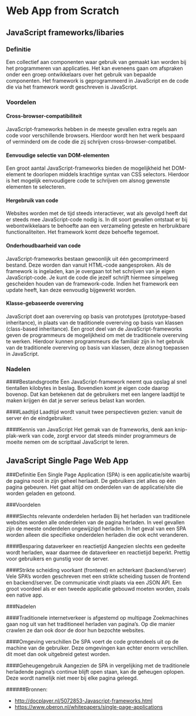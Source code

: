 # Web App from Scratch

## JavaScript frameworks/libaries

### Definitie
Een collectief aan componenten waar gebruik van gemaakt kan worden bij het programmeren van applicaties. Het kan eveneens gaan om afspraken onder een groep ontwikkelaars over het gebruik van bepaalde componenten. Het framework is geprogrammeerd in JavaScript en de code die via het framework wordt geschreven is JavaScript.

### Voordelen

#### Cross-browser-compatibiliteit
JavaScript-frameworks hebben in de meeste gevallen extra regels aan code voor verschillende browsers. Hierdoor wordt hen het werk bespaard of verminderd om de code die zij schrijven cross-browser-compatibel.

#### Eenvoudige selectie van DOM-elementen 
Een groot aantal JavaScript-frameworks bieden de mogelijkheid het DOM-element te doorlopen middels krachtige syntax van CSS selectors. Hierdoor is het mogelijk eenvoudigere code te schrijven om alsnog gewenste elementen te selecteren.

#### Hergebruik van code 
Websites worden met de tijd steeds interactiever, wat als gevolgd heeft dat er steeds mee JavaScript-code nodig is. In dit soort gevallen ontstaat er bij webontwikkelaars te behoefte aan een verzameling geteste en herbruikbare functionaliteiten. Het framework komt deze behoefte tegemoet.

#### Onderhoudbaarheid van code 
JavaScript-frameworks bestaan gewoonlijk uit één gecomprimeerd bestand. Deze worden dan vanuit HTML-code aangesproken. Als de framework is ingeladen, kan je overgaan tot het schrijven van je eigen JavaScript-code. Je kunt de code die jezelf schrijft hiermee simpelweg gescheiden houden van de framework-code. Indien het framework een update heeft, kan deze eenvoudig bijgewerkt worden.

#### Klasse-gebaseerde overerving
JavaScript doet aan overerving op basis van prototypes (prototype-based inheritance), in plaats van de traditionele overerving op basis van klassen (class-based inheritance). Een groot deel van de JavaScript-frameworks geven de programmeurs de mogelijkheid om met de traditionele overerving te werken. Hierdoor kunnen programmeurs die familiair zijn in het gebruik van de traditionele overerving op basis van klassen, deze alsnog toepassen in JavaScript.

### Nadelen

####Bestandsgrootte
Een JavaScript-framework neemt qua opslag al snel tientallen kilobytes in beslag. Bovendien komt je eigen code daarop bovenop. Dat kan betekenen dat de gebruikers met een langere laadtijd te maken krijgen én dat je server serieus belast kan worden.

####Laadtijd
Laadtijd wordt vanuit twee perspectieven gezien: vanuit de server én de eindgebruiker. 

####Kennis van JavaScript
Het gemak van de frameworks, denk aan knip-plak-werk van code, zorgt ervoor dat steeds minder programmeurs de moeite nemen om de scripttaal JavaScript te leren.


## JavaScript Single Page Web App

###Definitie
Een Single Page Application (SPA) is een applicatie/site waarbij de pagina nooit in zijn geheel herlaadt. De gebruikers ziet alles op één pagina gebeuren. Het gaat altijd om onderdelen van de applicatie/site die worden geladen en getoond.

###Voordelen

####Slechts relevante onderdelen herladen
Bij het herladen van traditionele websites worden alle onderdelen van de pagina herladen. In veel gevallen zijn de meeste onderdelen ongewijzigd herladen. In het geval van een SPA worden alleen die specifieke onderdelen herladen die ook echt veranderen.

####Besparing dataverkeer en reactietijd
Aangezien slechts een gedeelte wordt herladen, waar daarmee de dataverkeer en reactietijd beperkt. Prettig voor gebruikers en gunstig voor de server.

####Strikte scheiding voorkant (frontend) en achterkant (backend/server)
Vele SPA’s worden geschreven met een strikte scheiding tussen de frontend en backend/server. De communicatie vindt plaats via een JSON API. Een groot voordeel als er een tweede applicatie gebouwd moeten worden, zoals een native app.

###Nadelen

####Traditionele internetverkeer is afgestemd op multipage
Zoekmachines gaan nog uit van het traditioneel herladen van pagina’s. Op die manier crawlen ze dan ook door de door hun bezochte websites.

####Omgeving verschillen
De SPA voert de code grotendeels uit op de machine van de gebruiker. Deze omgevingen kan echter enorm verschillen. dit moet dan ook uitgebreid getest worden.

####Geheugengebruik
Aangezien de SPA in vergelijking met de traditionele herladende pagina’s continue blijft open staan, kan de geheugen oplopen. Deze wordt namelijk niet meer bij elke pagina geleegd. 


######Bronnen:
- http://docplayer.nl/5072853-Javascript-frameworks.html
- https://www.oberon.nl/whitepapers/single-page-applications
